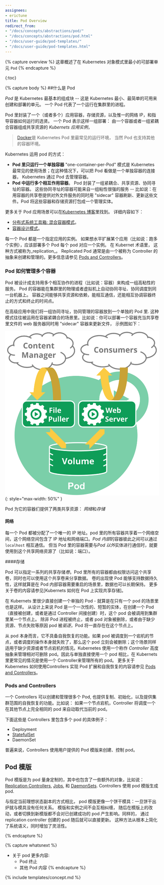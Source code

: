 ```yaml
---
assignees:
- erictune
title: Pod Overview
redirect_from:
- "/docs/concepts/abstractions/pod/"
- "/docs/concepts/abstractions/pod.html"
- "/docs/user-guide/pod-templates/"
- "/docs/user-guide/pod-templates.html"
---
```



{% capture overview %}
这章概述了在 Kubernetes 对象模式里最小的可部署单元 `Pod`
{% endcapture %}


{:toc}

{% capture body %}
##什么是 Pod

*Pod* 是 Kubernetes 最基本的组成块 -- 这是 Kubernetes 最小、最简单的可用来创建和部署的单元。 一个 Pod 代表了一个运行在集群里的进程。

Pod 里封装了一个（或者多个）应用容器，存储资源，以及惟一的网络 IP，和指导容器如何运行的选贤。 一个 Pod 表示这样一组部署： 由一个容器或者一组紧耦合容器组成共享资源的 *Kubernets 应用实例*，

> [Docker](https://www.docker.com)是 Kubernetes Pod 里最常见的运行环境， 当然 Pod 也支持其他的容器环境。


Kubernetes 运用 pod 的方式：

* **Pod 里只运行一个单独容器** "one-container-per-Pod" 模式是 Kubernetes 最常见的使用场景；在这种情况下，可以把 Pod 看做是一个单独容器的连接器， Kubernetes 通过 Pod 去管理容器。
* **Pod 中运行多个相互作用容器**。 Pod 封装了一组紧耦合、共享资源、协同寻址的容器。 这些协同寻址的容器可能来自一组粘性很强的服务 -- 比如说：在用容器的共享卷提供对外文件服务的同时用 "sidecar" 容器刷新、更新这些文件。Pod 将这些容器和存储资源打包成一个管理实体。


更多关于 Pod 应用场景可以在[Kubernetes 博客](http://blog.kubernetes.io)里找到。 详细内容如下：

* [分布式系统工具箱: 混合容器模式](http://blog.kubernetes.io/2015/06/the-distributed-system-toolkit-patterns.html)。
* [容器设计模式](http://blog.kubernetes.io/2016/06/container-design-patterns.html)。

每一个 Pod 都是一个指定应用的实例。 如果想水平扩展某个应用（比如说：跑多个实例），应该部署多个 Pod 每个 pod 对应一个实例。 在 Kubernet 术语里， 这种方式被称为_replication_。 Replicated Pod 通常是由一个被称为 Controller 的抽象来创建和管理的。更多信息请参见 [Pods and Controllers](#pods-and-controllers)。

### Pod 如何管理多个容器

Pod 被设计成支持用多个相互协作的进程（比如说：容器）来构成一组高粘性的服务。 Pod 的容器能在集群里的物理或者虚拟机上自动协同寻址、协同调度到同一台机器上。 容器之间能够共享资源和依赖，能相互通信，还能相互协调容器终止的方式和终止的时间点。

在高级应用中我们将一组协同寻址，协同管理的容器放到一个单独的 Pod 里. 这种模式往往被运用在容器紧耦合的场景里。比如说：你可以部署一个容器充当共享卷里文件的 web 服务器同时用 "sidecar" 容器来更新文件， 示例图如下：

![pod 图](/images/docs/pod.svg){: style="max-width: 50%" }

Pod 为它的容器们提供了两类共享资源： *网络*和*存储*


#### 网络
每一个 Pod 都被分配了一个唯一的 IP 地址。pod 里的所有容器共享着一个网络空间，这个网络空间包含了 IP 地址和网络端口。*Pod 内部*的容器彼此之间可以通过 `localhost` 相互通信。 但当 Pod 里的容器需要与*Pod 以外*实体进行通信时，就要使用到这个共享网络资源了（比如说：端口）。

####存储

Pod 可以指定一系列的共享存储*卷*。Pod 里所有的容器都由权限访问这个共享卷，同时也可以使用这个共享卷来分享数据。 卷的出现使 Pod 能够支持数据持久性，这样就算是在 Pod 内部容器需要重启的场景里，数据也可以长期保持。 更多关于卷的内容请参见[Kubernets 如何在 Pod 上实现共享存储]。

在 Kubernets 里很少直接创建一个单独的 Pod - 就算是在只有一个 pod 的场景里也是这样。 从设计上来说 Pod 是一个一次性的、短暂的实体，在创建一个 Pod（直接被创建，或者是通过 Controller 间接创建）时，这个 pod 会被调用到集群里某一个节点上。 除非 Pod 进程被终止，或者 pod 对象被删除，或者由于缺少资源、节点失败等原因 pod 被*驱逐*，Pod 将一直存在在这个节点上。

从 pod 本身而言，它不具备自我恢复的功能。如果 pod 被调度到一个宕机的节点，或者调度的操作本身就失败了，那么这个 pod 立刻会被删除；这个场景同样适用于缺少资源或者节点宕机的情况。Kubernetes 使用一个称作 *Controller* 高度抽象来管理相对可删除 pod。因此与单独直接使用一个 pod 相比，在 Kubernets 里更常见的情况是使用一个 Controller来管理所有的 pod。 更多关于 Kubernetes 如何使用Controllers 实现 Pod 扩展和自我恢复的内容请参见 [Pods and Controllers](#pods-and-controllers)。

### Pods and Controllers
一个 Controllers 可以创建和管理很多个 Pod, 也提供复制、初始化，以及提供集群范围的自我恢复的功能。比如说： 如果一个节点宕机，Controller 将调度一个在其他节点上完全相同的 pod 来自动取代当前的 pod。

下面这些是 Controllers 里包含多个 pod 的具体例子：

* Deployment
* [StatefulSet](/docs/concepts/abstractions/controllers/statefulsets/)
* DaemonSet  

普遍来说，Controllers 使用用户提供的 Pod 模版来创建、控制 pod。

## Pod 模版

Pod 模版是为 pod 量身定制的，其中也包含了一些额外的对象，比如说：[Replication Controllers](/docs/concepts/workloads/controllers/replicationcontroller/), [Jobs](/docs/concepts/jobs/run-to-completion-finite-workloads/), 和
[DaemonSets](/docs/concepts/workloads/controllers/daemonset/). Controllers 使用 pod 模版生成 pod.

与指定当前理想状态副本的方式相比， pod 模版更像一个饼干模具：一旦饼干出炉就与模具没有任何关系。 模版和实例之间不会互相纠缠， 随后在模版上的改动，或者切换到新模版都不会对已创建成功的 pod 产生影响。同样的， 通过 replication controller 创建的 pod 随后就可以直接更新。 这种方法从根本上简化了系统语义，同时增加了灵活性。

{% endcapture %}

{% capture whatsnext %}
* 关于 pod 更多内容:
  * Pod 终止
  * 其他 Pod 内容
{% endcapture %}

{% include templates/concept.md %}

